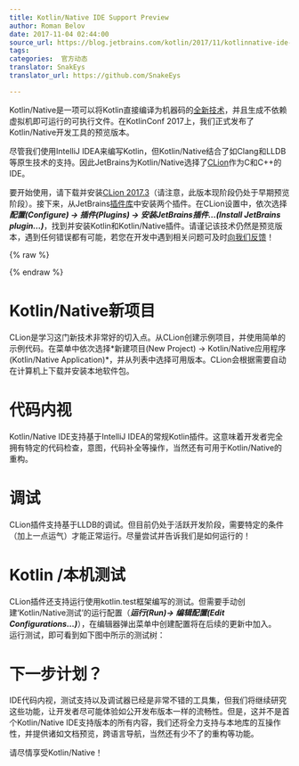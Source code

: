 ```yaml
---
title: Kotlin/Native IDE Support Preview
author: Roman Belov
date: 2017-11-04 02:44:00
source_url: https://blog.jetbrains.com/kotlin/2017/11/kotlinnative-ide-support-preview/
tags: 
categories:  官方动态  
translator: SnakEys  
translator_url: https://github.com/SnakeEys

---
```



Kotlin/Native是一项可以将Kotlin直接编译为机器码的[全新技术](http://kotlinlang.org/docs/reference/native-overview.html)，并且生成不依赖虚拟机即可运行的可执行文件。在KotlinConf 2017上，我们正式发布了Kotlin/Native开发工具的预览版本。

尽管我们使用IntelliJ IDEA来编写Kotlin，但Kotlin/Native结合了如Clang和LLDB等原生技术的支持。因此JetBrains为Kotlin/Native选择了[CLion](https://www.jetbrains.com/clion/)作为C和C++的IDE。  

要开始使用，请下载并安装[CLion 2017.3](https://www.jetbrains.com/clion/nextversion/)（请注意，此版本现阶段仍处于早期预览阶段）。接下来，从JetBrains[插件库](https://plugins.jetbrains.com/)中安装两个插件。在CLion设置中，依次选择***配置(Configure) → 插件(Plugins) → 安装JetBrains插件…(Install JetBrains plugin…)***，找到并安装Kotlin和Kotlin/Native插件。请谨记该技术仍然是预览版本，遇到任何错误都有可能，若您在开发中遇到相关问题可及时[向我们反馈](https://youtrack.jetbrains.com/issues/KT)！


{% raw %}
<p><span id="more-5421"></span></p>
{% endraw %}

# Kotlin/Native新项目

CLion是学习这门新技术非常好的切入点。从CLion创建示例项目，并使用简单的示例代码。在菜单中依次选择\*新建项目(New Project) → Kotlin/Native应用程序(Kotlin/Native Application)\*，并从列表中选择可用版本。CLion会根据需要自动在计算机上下载并安装本地软件包。 

# 代码内视

Kotlin/Native IDE支持基于IntelliJ IDEA的常规Kotlin插件。这意味着开发者完全拥有特定的代码检查，意图，代码补全等操作，当然还有可用于Kotlin/Native的重构。

# 调试

CLion插件支持基于LLDB的调试。但目前仍处于活跃开发阶段，需要特定的条件（加上一点运气）才能正常运行。尽量尝试并告诉我们是如何运行的！
# Kotlin /本机测试

CLion插件还支持运行使用kotlin.test框架编写的测试。但需要手动创建‘Kotlin/Native测试’的运行配置（***运行(Run)→ 编辑配置(Edit Configurations…)***），在编辑器弹出菜单中创建配置将在后续的更新中加入。    
运行测试，即可看到如下图中所示的测试树：


# 下一步计划？

IDE代码内视，测试支持以及调试器已经是非常不错的工具集，但我们将继续研究这些功能，让开发者尽可能体验如公开发布版本一样的流畅性。但是，这并不是首个Kotlin/Native IDE支持版本的所有内容，我们还将全力支持与本地库的互操作性，并提供诸如文档预览，跨语言导航，当然还有少不了的重构等功能。

请尽情享受Kotlin/Native！
